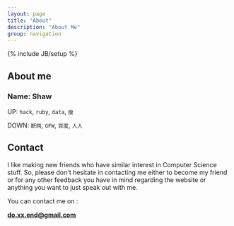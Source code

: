```yaml
---
layout: page
title: "About"
description: "About Me"
group: navigation
---
```

{% include JB/setup %}
 
## About me


### Name: **Shaw**

UP: `hack`, `ruby`, `data`, `瘦` 

DOWN: `断网`, `GFW`, `百度`, `人人`


## Contact

I like making new friends who have similar interest in Computer
Science stuff. So, please don't hesitate in contacting me either to
become my friend or for any other feedback you have in mind regarding
the website or anything you want to just speak out with me.

You can contact me on :

**do.xx.end@gmail.com**

